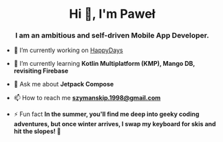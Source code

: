 <h1 align="center">Hi 👋, I'm Paweł</h1>
<h3 align="center">I am an ambitious and self-driven Mobile App Developer.</h3>

- 🔭 I’m currently working on [HappyDays](https://github.com/Pablit0x/HappyDays)

- 🌱 I’m currently learning **Kotlin Multiplatform (KMP), Mango DB, revisiting Firebase**

- 💬 Ask me about **Jetpack Compose**

- 📫 How to reach me **szymanskip.1998@gmail.com**

- ⚡ Fun fact **In the summer, you'll find me deep into geeky coding adventures, but once winter arrives, I swap my keyboard for skis and hit the slopes! 🎿**


</p>
